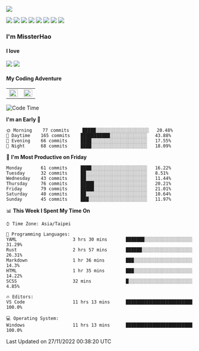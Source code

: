 ![](https://komarev.com/ghpvc/?username=MissterHao&color=ff69b4)

[![](https://img.shields.io/badge/Amazon%20AWS-%23232F3E?logo=amazon-aws&logoColor=white&style=for-the-badge)](https://aws.amazon.com/)
[![](https://img.shields.io/badge/Python-3776AB?style=for-the-badge&logo=python&logoColor=white)](https://www.djangoproject.com/)
[![](https://img.shields.io/badge/Django-092E20?style=for-the-badge&logo=django&logoColor=white)](https://www.python.org/)
[![](https://img.shields.io/badge/Flask-000000?style=for-the-badge&logo=flask&logoColor=white)](https://flask.palletsprojects.com/en/2.1.x/)
[![](https://img.shields.io/badge/go-%2300ADD8.svg?&style=for-the-badge&logo=go&logoColor=white)](https://golang.org/)
[![](https://img.shields.io/badge/javascript-%23F7DF1E.svg?&style=for-the-badge&logo=javascript&logoColor=black)](https://www.javascript.com/)
[![](https://img.shields.io/badge/mysql-%234479A1.svg?&style=for-the-badge&logo=mysql&logoColor=white)](https://www.mysql.com/)
[![](https://img.shields.io/badge/docker-%232496ED.svg?&style=for-the-badge&logo=docker&logoColor=white)](https://www.docker.com/)

### I'm MissterHao

#### I love  
![](https://img.shields.io/badge/Netflix-E50914?style=for-the-badge&logo=netflix&logoColor=white)
![](https://img.shields.io/badge/YouTube-FF0000?style=for-the-badge&logo=youtube&logoColor=white)

#### My Coding Adventure
<!-- Readme stats -->
<!-- https://github.com/anuraghazra/github-readme-stats -->
<table>
<tr>
    <td valign="top" width="50%">
    <img src="https://github-readme-stats.vercel.app/api?username=MissterHao&hide_border=true&show_icons=true&locale=en" align="left" style="width: 100%" />
    </td>
    <td valign="top" width="50%">
    <img src="https://github-readme-stats.vercel.app/api/top-langs?username=MissterHao&hide_border=true&show_icons=true&locale=en&layout=compact" align="left" style="width: 100%" />
    </td>
</tr>
</table>  


<!--START_SECTION:waka-->
![Code Time](http://img.shields.io/badge/Code%20Time-583%20hrs%207%20mins-blue)

**I'm an Early 🐤** 

```text
🌞 Morning    77 commits     █████░░░░░░░░░░░░░░░░░░░░   20.48% 
🌆 Daytime    165 commits    ███████████░░░░░░░░░░░░░░   43.88% 
🌃 Evening    66 commits     ████░░░░░░░░░░░░░░░░░░░░░   17.55% 
🌙 Night      68 commits     ████░░░░░░░░░░░░░░░░░░░░░   18.09%

```
📅 **I'm Most Productive on Friday** 

```text
Monday       61 commits     ████░░░░░░░░░░░░░░░░░░░░░   16.22% 
Tuesday      32 commits     ██░░░░░░░░░░░░░░░░░░░░░░░   8.51% 
Wednesday    43 commits     ██░░░░░░░░░░░░░░░░░░░░░░░   11.44% 
Thursday     76 commits     █████░░░░░░░░░░░░░░░░░░░░   20.21% 
Friday       79 commits     █████░░░░░░░░░░░░░░░░░░░░   21.01% 
Saturday     40 commits     ██░░░░░░░░░░░░░░░░░░░░░░░   10.64% 
Sunday       45 commits     ███░░░░░░░░░░░░░░░░░░░░░░   11.97%

```


📊 **This Week I Spent My Time On** 

```text
⌚︎ Time Zone: Asia/Taipei

💬 Programming Languages: 
YAML                     3 hrs 30 mins       ███████░░░░░░░░░░░░░░░░░░   31.29% 
Rust                     2 hrs 57 mins       ██████░░░░░░░░░░░░░░░░░░░   26.31% 
Markdown                 1 hr 36 mins        ███░░░░░░░░░░░░░░░░░░░░░░   14.3% 
HTML                     1 hr 35 mins        ███░░░░░░░░░░░░░░░░░░░░░░   14.22% 
SCSS                     32 mins             █░░░░░░░░░░░░░░░░░░░░░░░░   4.85%

🔥 Editors: 
VS Code                  11 hrs 13 mins      █████████████████████████   100.0%

💻 Operating System: 
Windows                  11 hrs 13 mins      █████████████████████████   100.0%

```


 Last Updated on 27/11/2022 00:38:20 UTC
<!--END_SECTION:waka-->

<!--
**MissterHao/MissterHao** is a ✨ _special_ ✨ repository because its `README.md` (this file) appears on your GitHub profile.

Here are some ideas to get you started:

- 🔭 I’m currently working on ...
- 🌱 I’m currently learning ...
- 👯 I’m looking to collaborate on ...
- 🤔 I’m looking for help with ...
- 💬 Ask me about ...
- 📫 How to reach me: ...
- 😄 Pronouns: ...
- ⚡ Fun fact: ...
-->
